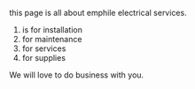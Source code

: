 this page is all about emphile electrical services.
1. is for installation
2. for maintenance
3. for services
4. for supplies

We will love to do business with you.
